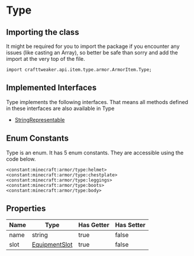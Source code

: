 # Type

## Importing the class

It might be required for you to import the package if you encounter any issues (like casting an Array), so better be safe than sorry and add the import at the very top of the file.
```zenscript
import crafttweaker.api.item.type.armor.ArmorItem.Type;
```


## Implemented Interfaces
Type implements the following interfaces. That means all methods defined in these interfaces are also available in Type

- [StringRepresentable](/vanilla/api/util/StringRepresentable)

## Enum Constants

Type is an enum. It has 5 enum constants. They are accessible using the code below.

```zenscript
<constant:minecraft:armor/type:helmet>
<constant:minecraft:armor/type:chestplate>
<constant:minecraft:armor/type:leggings>
<constant:minecraft:armor/type:boots>
<constant:minecraft:armor/type:body>
```
## Properties

| Name |                             Type                             | Has Getter | Has Setter |
|------|--------------------------------------------------------------|------------|------------|
| name | string                                                       | true       | false      |
| slot | [EquipmentSlot](/vanilla/api/entity/equipment/EquipmentSlot) | true       | false      |

